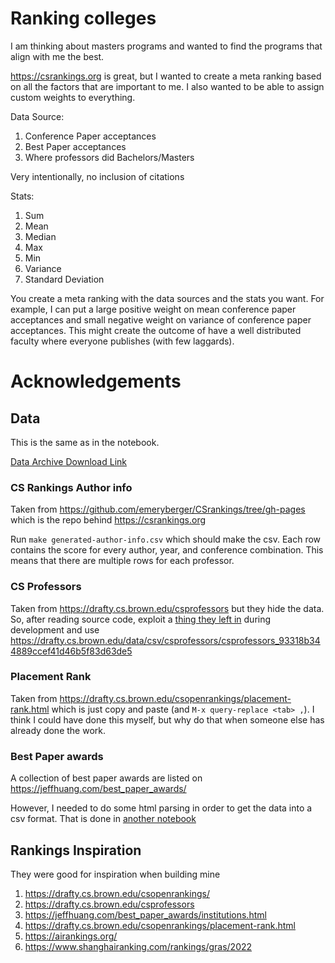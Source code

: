 # Ranking colleges

I am thinking about masters programs and wanted to find the programs that align with me the best.

https://csrankings.org is great, but I wanted to create a meta ranking based on all the factors that are important to me.
I also wanted to be able to assign custom weights to everything.

Data Source:

1. Conference Paper acceptances
2. Best Paper acceptances
3. Where professors did Bachelors/Masters

Very intentionally, no inclusion of citations

Stats:

1. Sum
2. Mean
3. Median
4. Max
5. Min
6. Variance
7. Standard Deviation

You create a meta ranking with the data sources and the stats you want. For example, I can put a large positive weight on mean conference paper acceptances and small negative weight on variance of conference paper acceptances. This might create the outcome of have a well distributed faculty where everyone publishes (with few laggards).

# Acknowledgements

## Data

This is the same as in the notebook.

[Data Archive Download Link](https://share.sachiniyer.com/share/FrbjszTR)

### CS Rankings Author info

Taken from https://github.com/emeryberger/CSrankings/tree/gh-pages which is the repo behind https://csrankings.org

Run `make generated-author-info.csv` which should make the csv. Each row contains the score for every author, year, and conference combination. This means that there are multiple rows for each professor.

### CS Professors

Taken from https://drafty.cs.brown.edu/csprofessors but they hide the data. So, after reading source code, exploit a [thing they left in](https://github.com/brownhci/drafty/blob/212bd995c857a34c74c7a71d67e1556c1ca7ea97/backend/src/controllers/datasharing.ts#L31) during development and use https://drafty.cs.brown.edu/data/csv/csprofessors/csprofessors_93318b344889ccef41d46b5f83d63de5

### Placement Rank

Taken from https://drafty.cs.brown.edu/csopenrankings/placement-rank.html which is just copy and paste (and `M-x query-replace <tab> ,`). I think I could have done this myself, but why do that when someone else has already done the work.

### Best Paper awards

A collection of best paper awards are listed on https://jeffhuang.com/best_paper_awards/

However, I needed to do some html parsing in order to get the data into a csv format. That is done in [another notebook](./best-paper.ipynb)

## Rankings Inspiration

They were good for inspiration when building mine

1. https://drafty.cs.brown.edu/csopenrankings/
2. https://drafty.cs.brown.edu/csprofessors
3. https://jeffhuang.com/best_paper_awards/institutions.html
4. https://drafty.cs.brown.edu/csopenrankings/placement-rank.html
5. https://airankings.org/
6. https://www.shanghairanking.com/rankings/gras/2022
